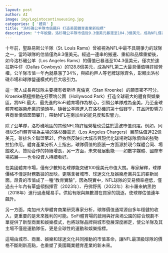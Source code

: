 ```yaml
---
layout: post
author: AI
image: img/Logintocontinueusing.jpg
categories: [ '體育' ]
title: "洛杉磯公羊隊市值飆升 打造美國體育產業新指標"
description: "十年蛻變，洛杉磯公羊隊市值從9.3億美元暴漲至104.3億美元，成為NFL僅次於達拉斯牛仔的頂級特許經營權。SoFi體育場與好萊塢公園綜合規劃推動球隊價值與品牌影響力增長，同時拉抬南加州NFL球隊整體市值。分析指出，現代化場館、媒體合同、贊助合作和數字媒體拓展，讓球隊成為城市與娛樂產業共生的全球新典範，美國職業體育市場格局因南加州革新再度重塑。"
---
```

十年前，聖路易斯公羊隊（St. Louis Rams）曾被視為NFL中最不具競爭力的球隊之一，當時球隊的估值僅為9.3億美元。經過一連串的搬遷、重組和品牌重塑後，如今洛杉磯公羊（Los Angeles Rams）的價值已暴漲至104.3億美元，僅次於達拉斯牛仔（Dallas Cowboys）的128.8億美元，成為NFL第二大最具價值特許經營權。公羊隊市值一年內就暴漲了34%，與紐約巨人等老牌球隊齊名，彰顯出洛杉磯市場和球隊營運模式的巨大吸引力。

這一驚人成長與球隊主要擁有者斯坦·克倫克（Stan Kroenke）的願景密不可分。Kroenke積極推動在好萊塢公園（Hollywood Park）打造全球最大的體育與娛樂區，將NFL最大、最先進的SoFi體育場作為核心，引領公羊隊成為全美，乃至全球體育和娛樂產業的領頭羊。隨著公羊隊進入在洛杉磯的第十個賽季，其品牌影響力與商業價值節節攀升，帶動NFL在南加州的能見度和影響力。

除了公羊隊，洛杉磯地區的其他NFL特許經營權也受益於這波市值飛躍。例如，同樣以SoFi體育場為主場的洛杉磯電光（Los Angeles Chargers）目前估值達22億美元，雖排名全聯盟第21，但依然反映出大城市與現代化球場對球隊價值的強勁拉抬作用。體育產業分析人士指出，球隊價值的膨脹一方面源於現今媒體合同、場館收入、贊助合作的持續增長，另一方面，未來發展動能——如數字媒體、國際市場拓展——也令投資人持續看好。

在美國體育市場，僅有少數知名球隊能突破100億美元市值大關。專家解釋，球隊價格不僅是財務數據的反映，更隱含著城市、球迷文化及娛樂產業共生的嶄新局面。昂貴的市值成了一種“教育實驗”，因為現實中，NFL球隊的交易頻率極低，僅過去十年內有華盛頓指揮官（2023年）、丹佛野馬（2022年）和卡羅來納黑豹（2018年）進行過產權易手。供給有限與無數潛在買家的競逐，使球隊估值連年飆升。

另一方面，南加州大學體育商業研究專家分析，球隊價值通常源自多年穩健的收入，更重要的是未來獲利的可能。SoFi體育場的啟用與好萊塢公園的綜合規劃不單提供了新型商業和娛樂模式，也將球隊品牌與城市發展深度綁定，使公羊隊及其主場不僅是運動隊伍，更是全球性的運動和娛樂指標。

這場由城市、商業、娛樂和球迷文化共同推動的市值革命，讓NFL最頂級球隊的價格不斷刷新高點，也重塑了美國職業體育產業的新未來。